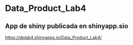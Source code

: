 # Data_Product_Lab4

## App de shiny publicada en shinyapp.sio

https://dplab4.shinyapps.io/Data_Product_Lab4/
